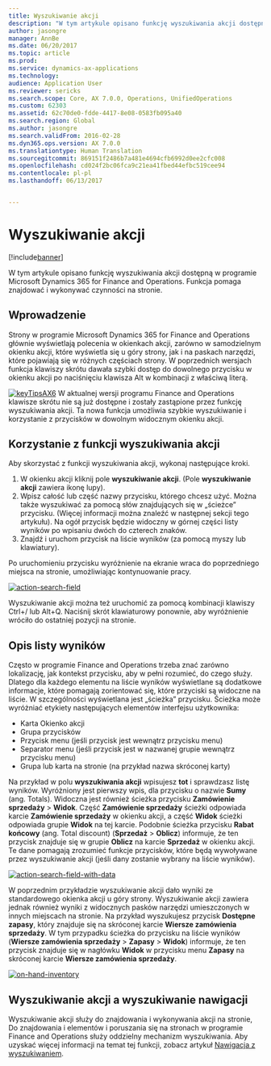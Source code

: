 ```yaml
---
title: Wyszukiwanie akcji
description: "W tym artykule opisano funkcję wyszukiwania akcji dostępną w programie Microsoft Dynamics 365 for Finance and Operations. Funkcja pomaga znajdować i wykonywać czynności na stronie."
author: jasongre
manager: AnnBe
ms.date: 06/20/2017
ms.topic: article
ms.prod: 
ms.service: dynamics-ax-applications
ms.technology: 
audience: Application User
ms.reviewer: sericks
ms.search.scope: Core, AX 7.0.0, Operations, UnifiedOperations
ms.custom: 62303
ms.assetid: 62c70de0-fdde-4417-8e08-0583fb095a40
ms.search.region: Global
ms.author: jasongre
ms.search.validFrom: 2016-02-28
ms.dyn365.ops.version: AX 7.0.0
ms.translationtype: Human Translation
ms.sourcegitcommit: 869151f2486b7a481e4694cfb6992d0ee2cfc008
ms.openlocfilehash: cd024f2bc06fca9c21ea41fbed44efbc519cee94
ms.contentlocale: pl-pl
ms.lasthandoff: 06/13/2017


---
```


# Wyszukiwanie akcji
<a id="action-search" class="xliff"></a>

[!include[banner](../includes/banner.md)]


W tym artykule opisano funkcję wyszukiwania akcji dostępną w programie Microsoft Dynamics 365 for Finance and Operations. Funkcja pomaga znajdować i wykonywać czynności na stronie.

Wprowadzenie
<a id="introduction" class="xliff"></a>
------------

Strony w programie Microsoft Dynamics 365 for Finance and Operations głównie wyświetlają polecenia w okienkach akcji, zarówno w samodzielnym okienku akcji, które wyświetla się u góry strony, jak i na paskach narzędzi, które pojawiają się w różnych częściach strony. W poprzednich wersjach funkcja klawiszy skrótu dawała szybki dostęp do dowolnego przycisku w okienku akcji po naciśnięciu klawisza Alt w kombinacji z właściwą literą. 

[![keyTipsAX6](./media/keytipsax6.png)](./media/keytipsax6.png) W aktualnej wersji programu Finance and Operations klawisze skrótu nie są już dostępne i zostały zastąpione przez funkcję wyszukiwania akcji. Ta nowa funkcja umożliwia szybkie wyszukiwanie i korzystanie z przycisków w dowolnym widocznym okienku akcji.

## Korzystanie z funkcji wyszukiwania akcji
<a id="using-action-search" class="xliff"></a>
Aby skorzystać z funkcji wyszukiwania akcji, wykonaj następujące kroki.

1.  W okienku akcji kliknij pole **wyszukiwanie akcji**. (Pole **wyszukiwanie akcji** zawiera ikonę lupy).
2.  Wpisz całość lub część nazwy przycisku, którego chcesz użyć. Można także wyszukiwać za pomocą słów znajdujących się w „ścieżce” przycisku. (Więcej informacji można znaleźć w następnej sekcji tego artykułu). Na ogół przycisk będzie widoczny w górnej części listy wyników po wpisaniu dwóch do czterech znaków.
3.  Znajdź i uruchom przycisk na liście wyników (za pomocą myszy lub klawiatury).

Po uruchomieniu przycisku wyróżnienie na ekranie wraca do poprzedniego miejsca na stronie, umożliwiając kontynuowanie pracy. 

[![action-search-field](./media/action-search-field.png)](./media/action-search-field.png)

Wyszukiwanie akcji można też uruchomić za pomocą kombinacji klawiszy Ctrl+/ lub Alt+Q. Naciśnij skrót klawiaturowy ponownie, aby wyróżnienie wróciło do ostatniej pozycji na stronie.

## Opis listy wyników
<a id="understanding-the-results-list" class="xliff"></a>
Często w programie Finance and Operations trzeba znać zarówno lokalizację, jak kontekst przycisku, aby w pełni rozumieć, do czego służy. Dlatego dla każdego elementu na liście wyników wyświetlane są dodatkowe informacje, które pomagają zorientować się, które przyciski są widoczne na liście. W szczególności wyświetlana jest „ścieżka” przycisku. Ścieżka może wyróżniać etykiety następujących elementów interfejsu użytkownika:

-   Karta Okienko akcji
-   Grupa przycisków
-   Przycisk menu (jeśli przycisk jest wewnątrz przycisku menu)
-   Separator menu (jeśli przycisk jest w nazwanej grupie wewnątrz przycisku menu)
-   Grupa lub karta na stronie (na przykład nazwa skróconej karty)

Na przykład w polu **wyszukiwania akcji** wpisujesz **tot** i sprawdzasz listę wyników. Wyróżniony jest pierwszy wpis, dla przycisku o nazwie **Sumy** (ang. Totals). Widoczna jest również ścieżka przycisku **Zamówienie sprzedaży** &gt; **Widok**. Część **Zamówienie sprzedaży** ścieżki odpowiada karcie **Zamówienie sprzedaży** w okienku akcji, a część **Widok** ścieżki odpowiada grupie **Widok** na tej karcie. Podobnie ścieżka przycisku **Rabat końcowy** (ang. Total discount) (**Sprzedaż** &gt; **Oblicz**) informuje, że ten przycisk znajduje się w grupie **Oblicz** na karcie **Sprzedaż** w okienku akcji. Te dane pomagają zrozumieć funkcje przycisków, które będą wywoływane przez wyszukiwanie akcji (jeśli dany zostanie wybrany na liście wyników). 

[![action-search-field-with-data](./media/action-search-field-with-data.png)](./media/action-search-field-with-data.png) 

W poprzednim przykładzie wyszukiwanie akcji dało wyniki ze standardowego okienka akcji u góry strony. Wyszukiwanie akcji zawiera jednak również wyniki z widocznych pasków narzędzi umieszczonych w innych miejscach na stronie. Na przykład wyszukujesz przycisk **Dostępne zapasy**, który znajduje się na skróconej karcie **Wiersze zamówienia sprzedaży**. W tym przypadku ścieżka do przycisku na liście wyników (**Wiersze zamówienia sprzedaży** &gt; **Zapasy** &gt; **Widok**) informuje, że ten przycisk znajduje się w nagłówku **Widok** w przycisku menu **Zapasy** na skróconej karcie **Wiersze zamówienia sprzedaży**. 

[![on-hand-inventory](./media/on-hand-inventory.png)](./media/on-hand-inventory.png)

## Wyszukiwanie akcji a wyszukiwanie nawigacji
<a id="action-search-vs-navigation-search" class="xliff"></a>
Wyszukiwanie akcji służy do znajdowania i wykonywania akcji na stronie, Do znajdowania i elementów i poruszania się na stronach w programie Finance and Operations służy oddzielny mechanizm wyszukiwania. Aby uzyskać więcej informacji na temat tej funkcji, zobacz artykuł [Nawigacja z wyszukiwaniem](navigation-search.md).




